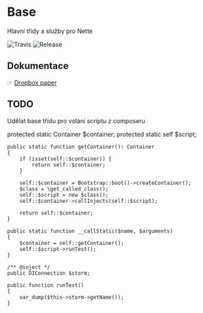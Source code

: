 # Base
Hlavní třídy a služby pro Nette

![Travis](https://travis-ci.org/liquiddesign/base.svg?branch=master)
![Release](https://img.shields.io/github/v/release/liquiddesign/base.svg?1)

## Dokumentace
☞ [Dropbox paper](https://paper.dropbox.com/doc/Base--BSEhz5S~WSeC13vNeERAjqoKAg-Fhmi8KgiCWWOINaCfiXRa)

## TODO

Udělat base třídu pro volání scriptu z composeru

protected static Container $container;
protected static self $script;

	public static function getContainer(): Container
	{
		if (isset(self::$container)) {
			return self::$container;
		}

		self::$container = Bootstrap::boot()->createContainer();
		$class = \get_called_class();
		self::$script = new $class();
		self::$container->callInjects(self::$script);

		return self::$container;
	}

	public static function __callStatic($name, $arguments)
	{
		$container = self::getContainer();
		self::$script->runTest();
	}

	/** @inject */
	public DIConnection $storm;

	public function runTest()
	{
		var_dump($this->storm->getName());
	}